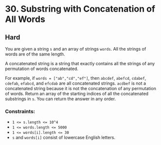 # 30. Substring with Concatenation of All Words

## Hard

You are given a string `s` and an array of strings `words`. All the strings of words are of the same length.

A concatenated string is a string that exactly contains all the strings of any permutation of words concatenated.

For example, if `words = ["ab","cd","ef"]`, then `abcdef`, `abefcd`, `cdabef`, `cdefab`, `efabcd`, and `efcdab` are all
concatenated strings. `acdbef` is not a concatenated string because it is not the concatenation of any permutation of
words.
Return an array of the starting indices of all the concatenated substrings in `s`. You can return the answer in any
order.

### Constraints:

- `1 <= s.length <= 10^4`
- `1 <= words.length <= 5000`
- `1 <= words[i].length <= 30`
- `s` and `words[i]` consist of lowercase English letters.
